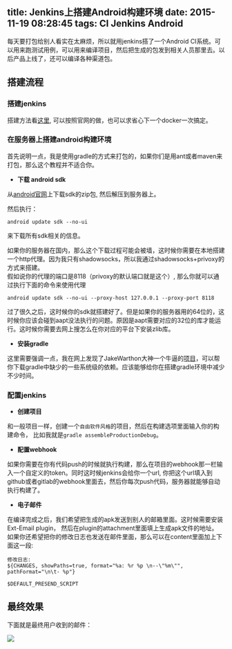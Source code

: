title: Jenkins上搭建Android构建环境
date: 2015-11-19 08:28:45
tags: CI Jenkins Android
---

每天要打包给别人看实在太麻烦，所以就用jenkins搭了一个Android CI系统。可以用来跑测试用例，可以用来编译项目，然后把生成的包发到相关人员那里去。以后产品上线了，还可以编译各种渠道包。

## 搭建流程

### 搭建jenkins

搭建方法看[这里](https://jenkins-ci.org/), 可以按照官网的做，也可以求省心下一个docker一次搞定。

### 在服务器上搭建android构建环境

首先说明一点，我是使用gradle的方式来打包的，如果你们是用ant或者maven来打包，那么这个教程并不适合你。

- **下载 android sdk**

从[android官网](http://www.android.com/)上下载sdk的zip包, 然后解压到服务器上。

然后执行：

```shell
android update sdk --no-ui 
```

来下载所有sdk相关的信息。

如果你的服务器在国内，那么这个下载过程可能会被墙，这时候你需要在本地搭建一个http代理。因为我只有shadowsocks，所以我通过shadowsocks+privoxy的方式来搭建。  
假如说你的代理的端口是8118（privoxy的默认端口就是这个）, 那么你就可以通过执行下面的命令来使用代理

```shell
android update sdk --no-ui --proxy-host 127.0.0.1 --proxy-port 8118
```

过了很久之后，这时候你的sdk就搭建好了。但是如果你的服务器用的64位的，这时候你应该会碰到aapt没法执行的问题。原因是aapt需要对应的32位的库才能运行。这时候你需要去网上搜怎么在你对应的平台下安装zlib库。

- **安装gradle**

这里需要强调一点，我在网上发现了JakeWarthon大神一个牛逼的[项目](https://github.com/JakeWharton/sdk-manager-plugin)，可以帮你下载gradle中缺少的一些系统级的依赖。应该能够给你在搭建gradle环境中减少不少时间。


### 配置jenkins

- **创建项目**

和一般项目一样，创建一个`自由软件风格`的项目，然后在构建选项里面输入你的构建命令， 比如我就是`gradle assembleProductionDebug`。

- **配置webhook**

如果你需要在你有代码push的时候就执行构建，那么在项目的webhook那一栏输入一个自定义的token。同时这时候jenkins会给你一个url, 你把这个url填入到github或者gitlab的webhook里面去，然后你每次push代码，服务器就能够自动执行构建了。

- **电子邮件**

在编译完成之后，我们希望把生成的apk发送到别人的邮箱里面。这时候需要安装Ext-Email plugin， 然后在plugin的attachment里面填上生成apk文件的地址。   
如果你还希望把你的修改日志也发送在邮件里面，那么可以在content里面加上下面这一段:

```
修改日志:
${CHANGES, showPaths=true, format="%a: %r %p \n--\"%m\"", pathFormat="\n\t- %p"}

$DEFAULT_PRESEND_SCRIPT
```

## 最终效果

下面就是最终用户收到的邮件：

![](/QQ20151119-0@2x.png)

